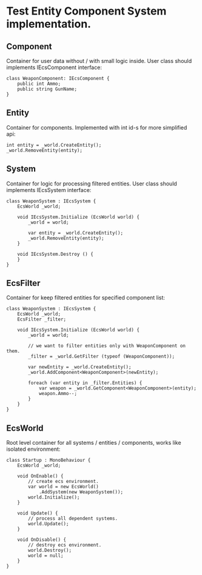# Test Entity Component System implementation.

## Component
Container for user data without / with small logic inside. User class should implements IEcsComponent interface:
```
class WeaponComponent: IEcsComponent {
    public int Ammo;
    public string GunName;
}
```

## Entity
Сontainer for components. Implemented with int id-s for more simplified api:
```
int entity = _world.CreateEntity();
_world.RemoveEntity(entity);
```

## System
Сontainer for logic for processing filtered entities. User class should implements IEcsSystem interface:
```
class WeaponSystem : IEcsSystem {
    EcsWorld _world;

    void IEcsSystem.Initialize (EcsWorld world) {
        _world = world;

        var entity = _world.CreateEntity();
        _world.RemoveEntity(entity);
    }

    void IEcsSystem.Destroy () {
    }
}
```

## EcsFilter
Container for keep filtered entities for specified component list:
```
class WeaponSystem : IEcsSystem {
    EcsWorld _world;
    EcsFilter _filter;

    void IEcsSystem.Initialize (EcsWorld world) {
        _world = world;

        // we want to filter entities only with WeaponComponent on them.
        _filter = _world.GetFilter (typeof (WeaponComponent));
        
        var newEntity = _world.CreateEntity();
        _world.AddComponent<WeaponComponent>(newEntity);

        foreach (var entity in _filter.Entities) {
            var weapon = _world.GetComponent<WeaponComponent>(entity);
            weapon.Ammo--;
        }
    }
}
```

## EcsWorld
Root level container for all systems / entities / components, works like isolated environment:
```
class Startup : MonoBehaviour {
    EcsWorld _world;

    void OnEnable() {
        // create ecs environment.
        var world = new EcsWorld()
            .AddSystem(new WeaponSystem());
        world.Initialize();
    }
    
    void Update() {
        // process all dependent systems.
        world.Update();
    }

    void OnDisable() {
        // destroy ecs environment.
        world.Destroy();
        world = null;
    }
}
```
